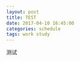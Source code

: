 ```yaml
---
layout: post
title: TEST
date: 2017-04-10 16:45:00
categories: schedule
tags: work study
---
```

测试


















 











































